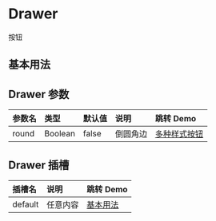 
# Drawer
按钮

## 基本用法
<demo src="./demo-codes/demo.vue" desc="基本样式按钮"></demo>


## Drawer 参数
| 参数名 | 类型 | 默认值 | 说明 | 跳转 Demo |
| :---- | :---- | :---- | :---- | :--------- |
|  round    | Boolean  |   false   |   倒圆角边   |[多种样式按钮](#多种样式按钮)|

## Drawer 插槽
| 插槽名 | 说明 | 跳转 Demo |
| :---- | :---- | :--------- |
| default |任意内容 |[基本用法](#基本用法)|





